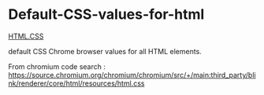 # Default-CSS-values-for-html
[HTML.CSS](./html.css)

default CSS Chrome browser values for all HTML elements.

From chromium code search : https://source.chromium.org/chromium/chromium/src/+/main:third_party/blink/renderer/core/html/resources/html.css
